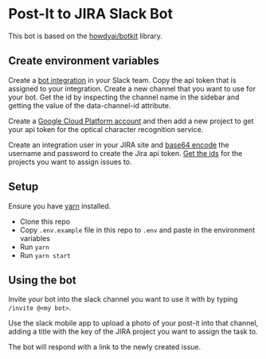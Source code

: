 # Post-It to JIRA Slack Bot

This bot is based on the [howdyai/botkit](https://github.com/howdyai/botkit) library.

## Create environment variables

Create a [bot integration](https://my.slack.com/services/new/bot) in your Slack team. Copy the api token that is assigned to your integration. Create a new channel that you want to use for your bot. Get the id by inspecting the channel name in the sidebar and getting the value of the data-channel-id attribute.

Create a [Google Cloud Platform account](https://cloud.google.com/vision/) and then add a new project to get your api token for the optical character recognition service.

Create an integration user in your JIRA site and [base64 encode](https://developer.atlassian.com/jiradev/jira-apis/jira-rest-apis/jira-rest-api-tutorials/jira-rest-api-example-basic-authentication) the username and password to create the Jira api token. [Get the ids](https://confluence.atlassian.com/jirakb/how-to-get-project-id-from-the-jira-user-interface-827341414.html) for the projects you want to assign issues to.

## Setup
Ensure you have [yarn](https://yarnpkg.com/en/docs/install) installed.

- Clone this repo
- Copy `.env.example` file in this repo to `.env` and paste in the environment variables
- Run `yarn`
- Run `yarn start`

## Using the bot
Invite your bot into the slack channel you want to use it with by typing `/invite @<my bot>`.

Use the slack mobile app to upload a photo of your post-it into that channel, adding a title with the key of the JIRA project you want to assign the task to.

The bot will respond with a link to the newly created issue.